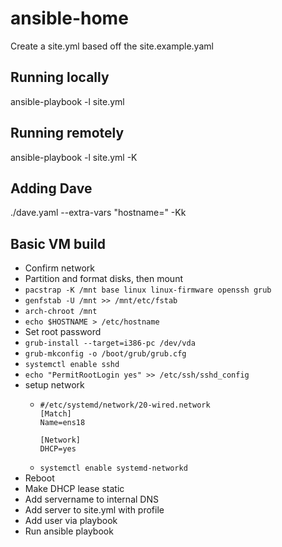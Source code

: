 # ansible-home
Create a site.yml based off the site.example.yaml

## Running locally
ansible-playbook -l <local node name> site.yml

## Running remotely
ansible-playbook -l <remote node name> site.yml -K

## Adding Dave
./dave.yaml --extra-vars "hostname=<hostname>" -Kk

## Basic VM build

- Confirm network
- Partition and format disks, then mount
- `pacstrap -K /mnt base linux linux-firmware openssh grub`
- `genfstab -U /mnt >> /mnt/etc/fstab`
- `arch-chroot /mnt`
- `echo $HOSTNAME > /etc/hostname`
- Set root password
- `grub-install --target=i386-pc /dev/vda`
- `grub-mkconfig -o /boot/grub/grub.cfg`
- `systemctl enable sshd`
- `echo "PermitRootLogin yes" >> /etc/ssh/sshd_config`
- setup network
  - ```
    #/etc/systemd/network/20-wired.network
    [Match]
    Name=ens18
  
    [Network]
    DHCP=yes
    ```
  - `systemctl enable systemd-networkd`
- Reboot
- Make DHCP lease static
- Add servername to internal DNS
- Add server to site.yml with profile
- Add user via playbook
- Run ansible playbook